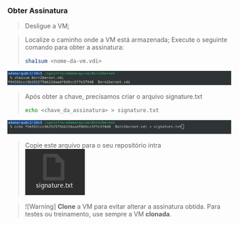 ### Obter Assinatura

> Desligue a VM;

> Localize o caminho onde a VM está armazenada;
> Execute o seguinte comando para obter a assinatura:
>```sh
>sha1sum <nome-da-vm.vdi>
>```
![](https://github.com/AdaoG0n/AdaoG0n/blob/main/assests/born2beroot/sign2.png)

> Após obter a chave, precisamos criar o arquivo signature.txt
> ```sh
> echo <chave_da_assinatura> > signature.txt
> ```
![](https://github.com/AdaoG0n/AdaoG0n/blob/main/assests/born2beroot/sign3.png)

> Copie este arquivo para o seu repositório intra <br/>
![](https://github.com/AdaoG0n/AdaoG0n/blob/main/assests/born2beroot/sign4.png)

> ![Warning]
> **Clone** a VM para evitar alterar a assinatura obtida.
> Para testes ou treinamento, use sempre a VM **clonada**.
